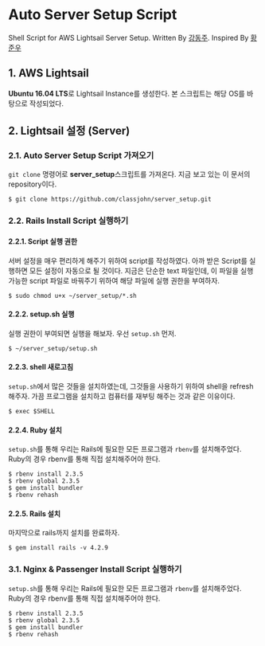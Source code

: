 # Auto Server Setup Script

Shell Script for AWS Lightsail Server Setup. Written By [강동주](https://github.com/biniprc). Inspired By [황준우](https://github.com/capollux)

## 1. AWS Lightsail

**Ubuntu 16.04 LTS**로 Lightsail Instance를 생성한다. 본 스크립트는 해당 OS를 바탕으로 작성되었다.

## 2. Lightsail 설정 (Server)

### 2.1. Auto Server Setup Script 가져오기

`git clone` 명령어로 **server_setup**스크립트를 가져온다. 지금 보고 있는 이 문서의 repository이다.

```console
$ git clone https://github.com/classjohn/server_setup.git
```

### 2.2. Rails Install Script 실행하기

#### 2.2.1. Script 실행 권한

서버 설정을 매우 편리하게 해주기 위하여 script를 작성하였다. 아까 받은 Script를 실행하면 모든 설정이 자동으로 될 것이다. 지금은 단순한 text 파일인데, 이 파일을 실행 가능한 script 파일로 바꿔주기 위하여 해당 파일에 실행 권한을 부여하자.

```console
$ sudo chmod u+x ~/server_setup/*.sh
```

#### 2.2.2. setup.sh 실행

실행 권한이 부여되면 실행을 해보자. 우선 `setup.sh` 먼저.

```console
$ ~/server_setup/setup.sh
```

#### 2.2.3. shell 새로고침

`setup.sh`에서 많은 것들을 설치하였는데, 그것들을 사용하기 위하여 shell을 refresh 해주자. 가끔 프로그램을 설치하고 컴퓨터를 재부팅 해주는 것과 같은 이유이다.

```console
$ exec $SHELL
```

#### 2.2.4. Ruby 설치

`setup.sh`를 통해 우리는 Rails에 필요한 모든 프로그램과 `rbenv`를 설치해주었다. Ruby의 경우 rbenv를 통해 직접 설치해주어야 한다.

```console
$ rbenv install 2.3.5
$ rbenv global 2.3.5
$ gem install bundler
$ rbenv rehash
```

#### 2.2.5. Rails 설치

마지막으로 rails까지 설치를 완료하자.

```console
$ gem install rails -v 4.2.9
```

### 3.1. Nginx & Passenger Install Script 실행하기

`setup.sh`를 통해 우리는 Rails에 필요한 모든 프로그램과 `rbenv`를 설치해주었다. Ruby의 경우 rbenv를 통해 직접 설치해주어야 한다.

```console
$ rbenv install 2.3.5
$ rbenv global 2.3.5
$ gem install bundler
$ rbenv rehash
```
